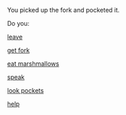 You picked up the fork and pocketed it.

Do you:

[leave](go-east.md)

[get fork](get-fork.md)

[eat marshmallows](../eating-walls/eating-marshmallows.md)

[speak](speak.md)

[look pockets](inventory1.md)

[help](help1.md)